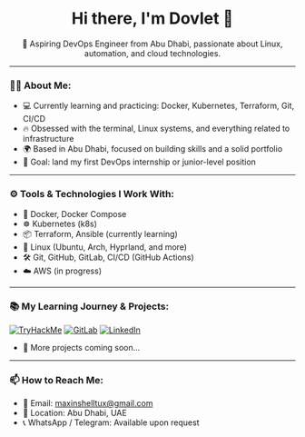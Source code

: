 <h1 align="center">Hi there, I'm Dovlet 👋</h1>

<p align="center">
  🚀 Aspiring DevOps Engineer from Abu Dhabi, passionate about Linux, automation, and cloud technologies.
</p>

---

### 👨‍💻 About Me:

- 💻 Currently learning and practicing: Docker, Kubernetes, Terraform, Git, CI/CD
- 🔥 Obsessed with the terminal, Linux systems, and everything related to infrastructure
- 🌍 Based in Abu Dhabi, focused on building skills and a solid portfolio
- 🎯 Goal: land my first DevOps internship or junior-level position

---

### ⚙️ Tools & Technologies I Work With:

- 🐳 Docker, Docker Compose
- ☸️ Kubernetes (k8s)
- 📦 Terraform, Ansible (currently learning)
- 🐧 Linux (Ubuntu, Arch, Hyprland, and more)
- 🛠️ Git, GitHub, GitLab, CI/CD (GitHub Actions)
- ☁️ AWS (in progress)

---

### 📚 My Learning Journey & Projects:

[![TryHackMe](https://img.shields.io/badge/TryHackMe-Profile-red?logo=tryhackme&style=flat-square)](https://tryhackme.com/p/maxinshelltux)
[![GitLab](https://img.shields.io/badge/GitLab-Profile-orange?logo=gitlab&style=flat-square)](https://gitlab.com/maxinshelltux)
[![LinkedIn](https://img.shields.io/badge/LinkedIn-Connect-blue?logo=linkedin&style=flat-square)](https://www.linkedin.com/in/maxinshelltux)
- 🚧 More projects coming soon...

---

### 📫 How to Reach Me:

- 📧 Email: maxinshelltux@gmail.com
- 📍 Location: Abu Dhabi, UAE
- 📞 WhatsApp / Telegram: Available upon request

<!--
**maxinshelltux/maxinshelltux** is a ✨ _special_ ✨ repository because its `README.md` (this file) appears on your GitHub profile.

Here are some ideas to get you started:

- 🔭 I’m currently working on ...
- 🌱 I’m currently learning ...
- 👯 I’m looking to collaborate on ...
- 🤔 I’m looking for help with ...
- 💬 Ask me about ...
- 📫 How to reach me: ...
- 😄 Pronouns: ...
- ⚡ Fun fact: ...
-->
